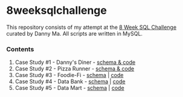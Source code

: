 # 8weeksqlchallenge

This repository consists of my attempt at the [8 Week SQL Challenge](https://8weeksqlchallenge.com/) curated by Danny Ma. All scripts are written in MySQL.

### Contents
1. Case Study #1 - Danny's Diner - [schema & code](https://github.com/seenyanlee/8weeksqlchallenge/blob/main/8weeksqlchallenge_1.sql)
2. Case Study #2 - Pizza Runner - [schema & code](https://github.com/seenyanlee/8weeksqlchallenge/blob/main/8weeksqlchallenge_2.sql)
3. Case Study #3 - Foodie-Fi - [schema](https://github.com/seenyanlee/8weeksqlchallenge/blob/main/8weeksqlchallenge_3_schema.sql) | [code](https://github.com/seenyanlee/8weeksqlchallenge/blob/main/8weeksqlchallenge_3_case.sql)
4. Case Study #4 - Data Bank - [schema](https://github.com/seenyanlee/8weeksqlchallenge/blob/main/8weeksqlchallenge_4_schema.sql) | [code](https://github.com/seenyanlee/8weeksqlchallenge/blob/main/8weeksqlchallenge_4_case.sql)
5. Case Study #5 - Data Mart - [schema](https://github.com/seenyanlee/8weeksqlchallenge/blob/main/8weeksqlchallenge_5_schema.sql) | [code](https://github.com/seenyanlee/8weeksqlchallenge/blob/main/8weeksqlchallenge_5_case.sql)
